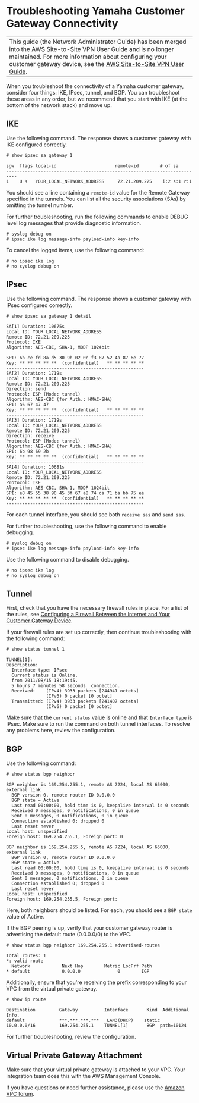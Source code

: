 # Troubleshooting Yamaha Customer Gateway Connectivity<a name="Yamaha_Troubleshooting"></a>


|  | 
| --- |
| This guide \(the Network Administrator Guide\) has been merged into the AWS Site\-to\-Site VPN User Guide and is no longer maintained\. For more information about configuring your customer gateway device, see the [AWS Site\-to\-Site VPN User Guide](https://docs.aws.amazon.com/vpn/latest/s2svpn/your-cgw.html)\. | 

When you troubleshoot the connectivity of a Yamaha customer gateway, consider four things: IKE, IPsec, tunnel, and BGP\. You can troubleshoot these areas in any order, but we recommend that you start with IKE \(at the bottom of the network stack\) and move up\.

## IKE<a name="YamahaIKE"></a>

Use the following command\. The response shows a customer gateway with IKE configured correctly\.

```
# show ipsec sa gateway 1
```

```
sgw  flags local-id                      remote-id        # of sa
--------------------------------------------------------------------------
1    U K   YOUR_LOCAL_NETWORK_ADDRESS     72.21.209.225    i:2 s:1 r:1
```

You should see a line containing a `remote-id` value for the Remote Gateway specified in the tunnels\. You can list all the security associations \(SAs\) by omitting the tunnel number\.

For further troubleshooting, run the following commands to enable DEBUG level log messages that provide diagnostic information\.

```
# syslog debug on
# ipsec ike log message-info payload-info key-info
```

To cancel the logged items, use the following command:

```
# no ipsec ike log
# no syslog debug on
```

## IPsec<a name="YamahaIPsec"></a>

Use the following command\. The response shows a customer gateway with IPsec configured correctly\.

```
# show ipsec sa gateway 1 detail
```

```
SA[1] Duration: 10675s
Local ID: YOUR_LOCAL_NETWORK_ADDRESS
Remote ID: 72.21.209.225
Protocol: IKE
Algorithm: AES-CBC, SHA-1, MODP 1024bit

SPI: 6b ce fd 8a d5 30 9b 02 0c f3 87 52 4a 87 6e 77 
Key: ** ** ** ** **  (confidential)   ** ** ** ** **
----------------------------------------------------
SA[2] Duration: 1719s
Local ID: YOUR_LOCAL_NETWORK_ADDRESS
Remote ID: 72.21.209.225
Direction: send
Protocol: ESP (Mode: tunnel)
Algorithm: AES-CBC (for Auth.: HMAC-SHA)
SPI: a6 67 47 47 
Key: ** ** ** ** **  (confidential)   ** ** ** ** **
----------------------------------------------------
SA[3] Duration: 1719s
Local ID: YOUR_LOCAL_NETWORK_ADDRESS
Remote ID: 72.21.209.225
Direction: receive
Protocol: ESP (Mode: tunnel)
Algorithm: AES-CBC (for Auth.: HMAC-SHA)
SPI: 6b 98 69 2b 
Key: ** ** ** ** **  (confidential)   ** ** ** ** **
----------------------------------------------------
SA[4] Duration: 10681s
Local ID: YOUR_LOCAL_NETWORK_ADDRESS
Remote ID: 72.21.209.225
Protocol: IKE
Algorithm: AES-CBC, SHA-1, MODP 1024bit
SPI: e8 45 55 38 90 45 3f 67 a8 74 ca 71 ba bb 75 ee 
Key: ** ** ** ** **  (confidential)   ** ** ** ** **
----------------------------------------------------
```

For each tunnel interface, you should see both `receive sas` and `send sas`\.

For further troubleshooting, use the following command to enable debugging\.

```
# syslog debug on
# ipsec ike log message-info payload-info key-info
```

Use the following command to disable debugging\.

```
# no ipsec ike log
# no syslog debug on
```

## Tunnel<a name="YamahaTunnel"></a>

First, check that you have the necessary firewall rules in place\. For a list of the rules, see [Configuring a Firewall Between the Internet and Your Customer Gateway Device](Introduction.md#FirewallRules)\.

If your firewall rules are set up correctly, then continue troubleshooting with the following command:

```
# show status tunnel 1
```

```
TUNNEL[1]: 
Description: 
  Interface type: IPsec
  Current status is Online.
  from 2011/08/15 18:19:45.
  5 hours 7 minutes 58 seconds  connection.
  Received:    (IPv4) 3933 packets [244941 octets]
               (IPv6) 0 packet [0 octet]
  Transmitted: (IPv4) 3933 packets [241407 octets]
               (IPv6) 0 packet [0 octet]
```

Make sure that the `current status` value is online and that `Interface type` is IPsec\. Make sure to run the command on both tunnel interfaces\. To resolve any problems here, review the configuration\.

## BGP<a name="YamahaBGP"></a>

Use the following command:

```
# show status bgp neighbor
```

```
BGP neighbor is 169.254.255.1, remote AS 7224, local AS 65000, external link
  BGP version 0, remote router ID 0.0.0.0
  BGP state = Active
  Last read 00:00:00, hold time is 0, keepalive interval is 0 seconds
  Received 0 messages, 0 notifications, 0 in queue
  Sent 0 messages, 0 notifications, 0 in queue
  Connection established 0; dropped 0
  Last reset never
Local host: unspecified
Foreign host: 169.254.255.1, Foreign port: 0

BGP neighbor is 169.254.255.5, remote AS 7224, local AS 65000, external link
  BGP version 0, remote router ID 0.0.0.0
  BGP state = Active
  Last read 00:00:00, hold time is 0, keepalive interval is 0 seconds
  Received 0 messages, 0 notifications, 0 in queue
  Sent 0 messages, 0 notifications, 0 in queue
  Connection established 0; dropped 0
  Last reset never
Local host: unspecified
Foreign host: 169.254.255.5, Foreign port:
```

Here, both neighbors should be listed\. For each, you should see a `BGP state` value of Active\.

If the BGP peering is up, verify that your customer gateway router is advertising the default route \(0\.0\.0\.0/0\) to the VPC\. 

```
# show status bgp neighbor 169.254.255.1 advertised-routes 
```

```
Total routes: 1
*: valid route
  Network            Next Hop        Metric LocPrf Path
* default            0.0.0.0              0        IGP
```

Additionally, ensure that you're receiving the prefix corresponding to your VPC from the virtual private gateway\. 

```
# show ip route
```

```
Destination         Gateway          Interface       Kind  Additional Info.
default             ***.***.***.***   LAN3(DHCP)    static  
10.0.0.0/16         169.254.255.1    TUNNEL[1]       BGP  path=10124
```

For further troubleshooting, review the configuration\.

## Virtual Private Gateway Attachment<a name="YamahaVGW"></a>

Make sure that your virtual private gateway is attached to your VPC\. Your integration team does this with the AWS Management Console\.

If you have questions or need further assistance, please use the [Amazon VPC forum](https://forums.aws.amazon.com/forum.jspa?forumID=58)\. 